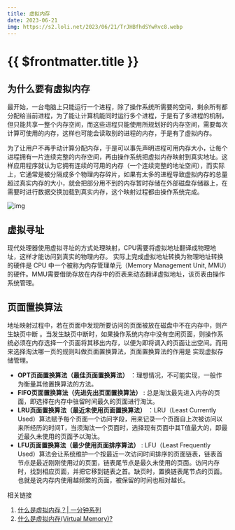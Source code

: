 ```yaml
---
title: 虚拟内存
date: 2023-06-21
img: https://s2.loli.net/2023/06/21/TrJHBfhdSYwRvc8.webp
---
```





# {{ $frontmatter.title }} <Badge type="tip" :text="String($frontmatter.date).slice(0,10)" />



## 为什么要有虚拟内存

最开始，一台电脑上只能运行一个进程，除了操作系统所需要的空间，剩余所有都分配给当前进程，为了能让计算机能同时运行多个进程，于是有了多进程的机制，但只能共享一整个内存空间，而这些进程只能使用所规划好的内存空间，需要每次计算可使用的内存，这样也可能会读取别的进程的内存，于是有了虚拟内存。

为了让用户不再手动计算分配内存，于是可以事先声明进程可用内存大小，让每个进程拥有一片连续完整的内存空间，再由操作系统把虚拟内存映射到真实地址。这样应用程序就认为它拥有连续的可用的内存（一个连续完整的地址空间），而实际上，它通常是被分隔成多个物理内存碎片，如果有太多的进程导致虚拟内存的总量超过真实内存的大小，就会把部分用不到的内存暂时存储在外部磁盘存储器上，在需要时进行数据交换加载到真实内存，这个映射过程都由操作系统完成。

![img](https://s2.loli.net/2023/06/21/TrJHBfhdSYwRvc8.webp)

## 虚拟寻址

现代处理器使用虚拟寻址的方式处理映射，CPU需要将虚拟地址翻译成物理地址，这样才能访问到真实的物理内存。 实际上完成虚拟地址转换为物理地址转换的硬件是 CPU 中一个被称为内存管理单元（Memory Management Unit, MMU）的硬件。MMU需要借助存放在内存中的页表来动态翻译虚拟地址，该页表由操作系统管理。



## 页面置换算法

地址映射过程中，若在页面中发现所要访问的页面被放在磁盘中不在内存中，则产生缺页中断 。当发生缺页中断时，如果操作系统内存中没有空闲页面，则操作系统必须在内存选择一个页面将其移出内存，以便为即将调入的页面让出空间。而用来选择淘汰哪一页的规则叫做页面置换算法，页面置换算法的作用是 实现虚拟存储管理。

- **OPT页面置换算法（最佳页面置换算法）** ：理想情况，不可能实现，一般作为衡量其他置换算法的方法。
- **FIFO页面置换算法（先进先出页面置换算法）** : 总是淘汰最先进入内存的页面，即选择在内存中驻留时间最久的页面进行淘汰。
- **LRU页面置换算法（最近未使用页面置换算法）** ：LRU（Least Currently Used）算法赋予每个页面一个访问字段，用来记录一个页面自上次被访问以来所经历的时间T，当须淘汰一个页面时，选择现有页面中其T值最大的，即最近最久未使用的页面予以淘汰。
- **LFU页面置换算法（最少使用页面排序算法）** : LFU（Least Frequently Used）算法会让系统维护一个按最近一次访问时间排序的页面链表，链表首节点是最近刚刚使用过的页面，链表尾节点是最久未使用的页面。访问内存时，找到相应页面，并把它移到链表之首。缺页时，置换链表尾节点的页面。也就是说内存内使用越频繁的页面，被保留的时间也相对越长。









相关链接

1. [什么是虚拟内存？| 一分钟系列](https://zhuanlan.zhihu.com/p/85760403)
2. [什么是虚拟内存(Virtual Memory)?](https://zhuanlan.zhihu.com/p/82746153)